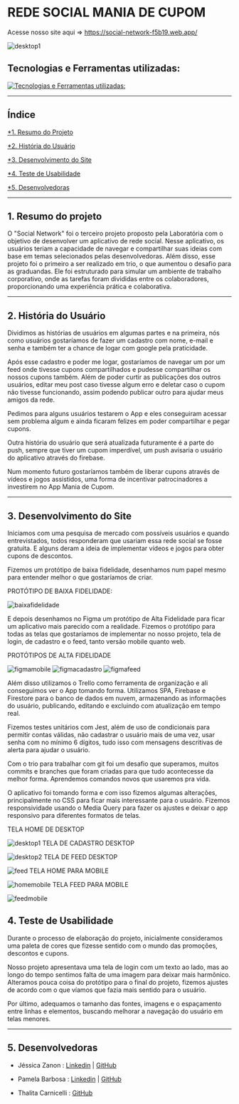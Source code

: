 # REDE SOCIAL MANIA DE CUPOM

Acesse nosso site aqui =>  https://social-network-f5b19.web.app/

![desktop1](./src/imagens/desktop1.png)


## Tecnologias e Ferramentas utilizadas:
[![Tecnologias e Ferramentas utilizadas:](https://skillicons.dev/icons?i=js,html,css,figma,github,git,jest,vscode,firebase)](https://skillicons.dev)

----
## Índice

[*1. Resumo do Projeto](#1-resumo-do-projeto)

[*2. História do Usuário](#2-história-do-usuário)

[*3. Desenvolvimento do Site](#3-desenvolvimento-do-site)

[*4. Teste de Usabilidade](#4-testes-de-usabilidade)

[*5. Desenvolvedoras](#5-desenvolvedoras)

----


## 1. Resumo do projeto

O "Social Network" foi o terceiro projeto proposto pela Laboratória com o objetivo de desenvolver um aplicativo de rede social. Nesse aplicativo, os usuários teriam a capacidade de navegar e compartilhar suas ideias com base em temas selecionados pelas desenvolvedoras. Além disso, esse projeto foi o primeiro a ser realizado em trio, o que aumentou o desafio para as graduandas. Ele foi estruturado para simular um ambiente de trabalho corporativo, onde as tarefas foram divididas entre os colaboradores, proporcionando uma experiência prática e colaborativa.

----
## 2. História do Usuário
Dividimos as histórias de usuários em algumas partes e na primeira, nós como usuários gostaríamos de fazer um cadastro com nome, e-mail e senha e também ter a chance de logar com google pela praticidade.

Após esse cadastro e poder me logar, gostaríamos de navegar um por um feed onde tivesse cupons compartilhados e pudesse compartilhar os nossos cupons também.
Além de poder curtir as publicações dos outros usuários, editar meu post caso tivesse algum erro e deletar caso o cupom não tivesse funcionando, assim podendo publicar outro para ajudar meus amigos da rede.

Pedimos para alguns usuários testarem o App e eles conseguiram acessar sem problema algum e ainda ficaram felizes em poder compartilhar e pegar cupons.

Outra história do usuário que será atualizada futuramente é a parte do push, sempre que tiver um cupom imperdível, um push avisaria o usuário do aplicativo através do firebase.

Num momento futuro gostaríamos também de liberar cupons através de vídeos e jogos assistidos, uma forma de incentivar patrocinadores a investirem no App Mania de Cupom. 


----
## 3. Desenvolvimento do Site

Iniciamos com uma pesquisa de mercado com possíveis usuários e quando entrevistados, todos responderam que usariam essa rede social se fosse gratuita. E alguns deram a ideia de implementar vídeos e jogos para obter cupons de descontos.

Fizemos um protótipo de baixa fidelidade, desenhamos num papel mesmo para entender melhor o que gostaríamos de criar.

PROTÓTIPO DE BAIXA FIDELIDADE:

![baixafidelidade](./src/imagens/baixafidelidade.jpeg)

E depois desenhamos no Figma um protótipo de Alta Fidelidade para ficar um aplicativo mais parecido com a realidade. Fizemos o protótipo para todas as telas que gostaríamos de implementar no nosso projeto, tela de login, de cadastro e o feed, tanto versão mobile quanto web.

PROTÓTIPOS DE ALTA FIDELIDADE

![figmamobile](./src/imagens/figmamobile.jpeg)
![figmacadastro](./src/imagens/figmacadastro.jpeg)
![figmafeed](./src/imagens/figmafeed.jpeg)


Além disso utilizamos o Trello como ferramenta de organização e ali conseguimos ver o App tomando forma. Utilizamos SPA, Firebase e Firestore para o banco de dados em nuvem, armazenando as informações do usuário, publicando, editando e excluindo com atualização em tempo real. 

Fizemos testes unitários com Jest, além de  uso de condicionais para permitir contas válidas, não cadastrar o usuário mais de uma vez, usar senha com no mínimo 6 dígitos, tudo isso com mensagens descritivas de alerta para ajudar o usuário. 

Com o trio para trabalhar com git foi um desafio que superamos, muitos commits e branches que foram criadas para que tudo acontecesse da melhor forma. Aprendemos comandos novos que usaremos pra vida.

O aplicativo foi tomando forma e com isso fizemos algumas alterações, principalmente no CSS para ficar mais interessante para o usuário. Fizemos responsividade usando o Media Query para fazer os ajustes e deixar o app responsivo para diferentes formatos de telas.


TELA HOME DE DESKTOP

![desktop1](./src/imagens/desktop1.png)
TELA DE CADASTRO DESKTOP

![desktop2](./src/imagens/desktop2.png)
TELA DE FEED DESKTOP

![feed](./src/imagens/feed.png)
TELA HOME PARA MOBILE

![homemobile](./src/imagens/homemobile.png)
TELA FEED PARA MOBILE

![feedmobile](./src/imagens/feedmobile.jpeg)

## 4. Teste de Usabilidade

Durante o processo de elaboração do projeto, inicialmente consideramos uma paleta de cores que fizesse sentido com o mundo das promoções, descontos e cupons. 

Nosso projeto apresentava uma tela de login com um texto ao lado, mas ao longo do tempo sentimos falta de uma imagem para deixar mais harmônico. Alteramos pouca coisa do protótipo para o final do projeto, fizemos ajustes de acordo com o que víamos que fazia mais sentido para o usuário.

Por último, adequamos o tamanho das fontes, imagens e o espaçamento entre linhas e elementos, buscando melhorar a navegação do usuário em telas menores.


----
## 5. Desenvolvedoras

- Jéssica Zanon : [Linkedin](https://www.linkedin.com/in/j%C3%A9ssica-zanon-b532b0253/) | [GitHub](https://github.com/jesszanon)

- Pamela Barbosa : [Linkedin](https://www.linkedin.com/in/pamelabrsa/) | [GitHub](https://github.com/PamelaBrsa)

- Thalita Carnicelli :  [GitHub](https://github.com/Thalita-Carnicell)